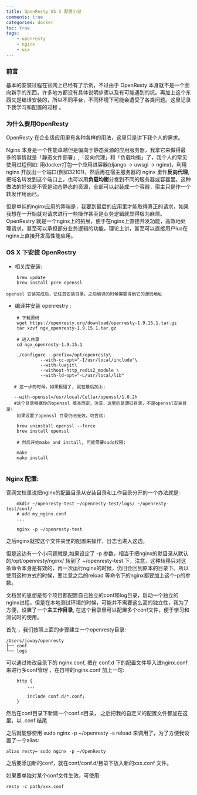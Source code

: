 ```yaml
---
title: OpenResty OS X 配置小记
comments: true
categories: docker
toc: true
tags:
	- openresty
	- nginx
	- osx
---
```



### 前言

基本的安装过程在官网上已经有了示例，不过由于 OpenResty 本身就不是一个面向新手的东西，许多地方都没有具体说明步骤以及有可能遇到的坑。再加上这个东西又是编译安装的，所以不同平台，不同环境下可能会遭受了各类问题。这里记录下我学习和配置的过程 。

<!--more-->

### 为什么要用OpenResty

OpenResty 在企业级应用里有各种各样的用法，这里只是讲下我个人的需求。

Nginx 本身是一个性能卓越但是偏向于静态资源的应用服务器，我拿它来做得最多的事情就是「静态文件部署」,「反向代理」和「负载均衡」了，我个人的常见使用过程例如: 用docker打包一个应用进容器(django -> uwsgi -> nginx)，利用 nginx 开放出一个端口(例如32101)，然后再在宿主服务器的 nginx 里作**反向代理**, 把域名转发到这个端口上，也可以用**负载均衡**分发到不同的服务器或容器里。这种做法的好处是不管是动态静态的资源，全部可以封装成一个容器，宿主只是作一个转发作用而已。

但是单纯的nginx应用的弊端是，我要到最后的应用里才能取得真正的请求，如果我想在一开始就对请求进行一些操作甚至是业务逻辑就显得极为麻烦。OpenRestry 就是一个nginx上的拓展，便于在nginx上直接开发功能，高效地处理请求。甚至可以承担部分业务逻辑的功能。理论上讲，甚至可以直接用户lua在nginx上直接开发高性能应用。


### OS X 下安装 OpenRestry

- 相关库安装:
	
```
	brew update
	brew install pcre openssl
```
	
	openssl 安装完成后，记住其安装目录。之后编译的时候需要得到它的源码地址
	
- 编译并安装 openrestry :

```
	# 下载源码
	wget https://openresty.org/download/openresty-1.9.15.1.tar.gz
	tar xzvf ngx_openresty-1.9.15.1.tar.gz
	
	# 进入目录
	cd ngx_openresty-1.9.15.1
	
	./configure --prefix=/opt/openresty\
             --with-cc-opt="-I/usr/local/include"\
             --with-luajit\
             --without-http_redis2_module \
             --with-ld-opt="-L/usr/local/lib"
             
   # 这一步的时候，如果报错了, 就在最后加上:
   
   --with-openssl=/usr/local/Cellar/openssl/1.0.2h
   #这个目录根据你的openssl 版本而定，注意，这里的是源码目录，不是openssl安装目录!
  	如果设置了openssl 目录仍旧无效，可尝试:
  	
	brew uninstall openssl --force
	brew install openssl
   
    # 然后开始make and install, 可能需要sudo权限:
   
    make
    make install
    
```

### Nginx 配置:

官网文档里说把nginx的配置目录从安装目录和工作目录分开的一个办法就是: 

```
	mkdir ~/openresty-test ~/openresty-test/logs/ ~/openresty-test/conf/
	# add my_nginx.conf
	...
	
	nginx -p ~/openresty-test
```

之后nginx就按这个文件夹里的配置来操作，日志也进入这边。

但是这边有一个小问题就是,如果设定了 -p 参数，相当于把nginx的默目录从默认的/opt/openresty/nginx/ 转到了 ~/openresty-test 下，注意，这种转移只对这条命令本身是有效的，再一次运行nginx的时候，仍旧会回到原本的目录下。所以使用这种方式的时候，要注意之后的reload 等命令下的nginx都要加上这个-p的参数。

文档里的思想是每个项目都配置自己独立的conf和log目录，启动一个独立的nginx进程，但是在本地测试环境的时候，可能并不需要这么高的独立性，我为了方便，设置了一个**主工作目录**, 在这个目录里可以配置多个conf文件，便于学习和测试时的使用。


首先 ，我们按照上面的步骤建立一个openresty目录:
	
	/Users/joway/openresty
	├── conf
	└── logs

可以通过修改目录下的 nginx.conf, 把在 conf.d 下的配置文件导入进nginx.conf来进行多conf管理 ，在自带的nginx.conf 加上一句:

```
	http {
		...
		
		include conf.d/*.conf;
	}

```

然后在conf目录下新建一个conf.d目录， 之后把我的自定义的配置文件都加在这里，以 .conf 结尾

之后就能够使用 sudo nginx -p ~/openresty -s reload 来调用了，为了方便我设置了一个alias:

	alias resty='sudo nginx -p ~/OpenResty
	
之后要添加新的conf，就在conf/conf.d/目录下放入新的xxx.conf 文件。

如果要单独对某个conf文件生效，可使用:

	resty -c path/xxx.conf
	
	
